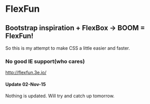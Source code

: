 # FlexFun
## Bootstrap inspiration + FlexBox -> BOOM = FlexFun!

So this is my attempt to make CSS a little easier and faster.

### No good IE support(who cares)

http://flexfun.3e.io/

#### Update 02-Nov-15
Nothing is updated.
Will try and catch up tomorrow.
